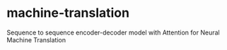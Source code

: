 # machine-translation
Sequence to sequence encoder-decoder model with Attention for Neural Machine Translation
